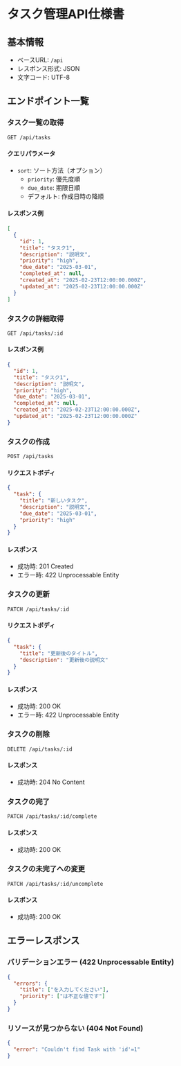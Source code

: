 # タスク管理API仕様書

## 基本情報

* ベースURL: `/api`
* レスポンス形式: JSON
* 文字コード: UTF-8

## エンドポイント一覧

### タスク一覧の取得

```
GET /api/tasks
```

#### クエリパラメータ
- `sort`: ソート方法（オプション）
  - `priority`: 優先度順
  - `due_date`: 期限日順
  - デフォルト: 作成日時の降順

#### レスポンス例
```json
[
  {
    "id": 1,
    "title": "タスク1",
    "description": "説明文",
    "priority": "high",
    "due_date": "2025-03-01",
    "completed_at": null,
    "created_at": "2025-02-23T12:00:00.000Z",
    "updated_at": "2025-02-23T12:00:00.000Z"
  }
]
```

### タスクの詳細取得

```
GET /api/tasks/:id
```

#### レスポンス例
```json
{
  "id": 1,
  "title": "タスク1",
  "description": "説明文",
  "priority": "high",
  "due_date": "2025-03-01",
  "completed_at": null,
  "created_at": "2025-02-23T12:00:00.000Z",
  "updated_at": "2025-02-23T12:00:00.000Z"
}
```

### タスクの作成

```
POST /api/tasks
```

#### リクエストボディ
```json
{
  "task": {
    "title": "新しいタスク",
    "description": "説明文",
    "due_date": "2025-03-01",
    "priority": "high"
  }
}
```

#### レスポンス
- 成功時: 201 Created
- エラー時: 422 Unprocessable Entity

### タスクの更新

```
PATCH /api/tasks/:id
```

#### リクエストボディ
```json
{
  "task": {
    "title": "更新後のタイトル",
    "description": "更新後の説明文"
  }
}
```

#### レスポンス
- 成功時: 200 OK
- エラー時: 422 Unprocessable Entity

### タスクの削除

```
DELETE /api/tasks/:id
```

#### レスポンス
- 成功時: 204 No Content

### タスクの完了

```
PATCH /api/tasks/:id/complete
```

#### レスポンス
- 成功時: 200 OK

### タスクの未完了への変更

```
PATCH /api/tasks/:id/uncomplete
```

#### レスポンス
- 成功時: 200 OK

## エラーレスポンス

### バリデーションエラー (422 Unprocessable Entity)
```json
{
  "errors": {
    "title": ["を入力してください"],
    "priority": ["は不正な値です"]
  }
}
```

### リソースが見つからない (404 Not Found)
```json
{
  "error": "Couldn't find Task with 'id'=1"
}